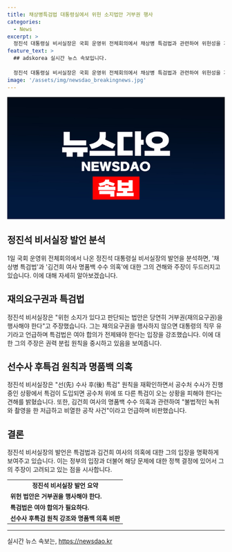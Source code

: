 ```yaml
---
title: 채상병특검법 대통령실에서 위헌 소지법안 거부권 행사
categories:
  - News
excerpt: >
  정진석 대통령실 비서실장은 국회 운영위 전체회의에서 채상병 특검법과 관련하여 위헌성을 지적하며, 특검법은 여야 합의가 필요하다고 강조했다. 또한, 선수사 후특검 원칙을 강조하고 김건희 여사의 명품백 수소 의혹을 비열하고 저급한 공작이라고 비판했다.
feature_text: >
  ## adskorea 실시간 뉴스 속보입니다.

  정진석 대통령실 비서실장은 국회 운영위 전체회의에서 채상병 특검법과 관련하여 위헌성을 지적하며, 특검법은 여야 합의가 필요하다고 강조했다. 또한, 선수사 후특검 원칙을 강조하고 김건희 여사의 명품백 수소 의혹을 비열하고 저급한 공작이라고 비판했다.
image: '/assets/img/newsdao_breakingnews.jpg'
---
```


<p><img src="/assets/img/newsdao_breakingnews.jpg" alt="adskorea 속보" /></p>

<h2 data-ke-size="size26">정진석 비서실장 발언 분석</h2>

<p data-ke-size="size16">1일 국회 운영위 전체회의에서 나온 정진석 대통령실 비서실장의 발언을 분석하면, '채상병 특검법'과 '김건희 여사 명품백 수수 의혹'에 대한 그의 견해와 주장이 두드러지고 있습니다. 이에 대해 자세히 알아보겠습니다.</p>

<h2 data-ke-size="size24">재의요구권과 특검법</h2>

<p data-ke-size="size16">정진석 비서실장은 "위헌 소지가 있다고 판단되는 법안은 당연히 거부권(재의요구권)을 행사해야 한다"고 주장했습니다. 그는 재의요구권을 행사하지 않으면 대통령의 직무 유기라고 언급하며 특검법은 여야 합의가 전제돼야 한다는 입장을 강조했습니다. 이에 대한 그의 주장은 권력 분립 원칙을 중시하고 있음을 보여줍니다.</p>

<h2 data-ke-size="size24">선수사 후특검 원칙과 명품백 의혹</h2>

<p data-ke-size="size16">정진석 비서실장은 "선(先) 수사 후(後) 특검" 원칙을 재확인하면서 공수처 수사가 진행 중인 상황에서 특검이 도입되면 공수처 위에 또 다른 특검이 오는 상황을 피해야 한다는 견해를 밝혔습니다. 또한, 김건희 여사의 명품백 수수 의혹과 관련하여 "불법적인 녹취와 촬영을 한 저급하고 비열한 공작 사건"이라고 언급하며 비판했습니다.</p>

<h2 data-ke-size="size24">결론</h2>

<p data-ke-size="size16">정진석 비서실장의 발언은 특검법과 김건희 여사의 의혹에 대한 그의 입장을 명확하게 보여주고 있습니다. 이는 정부의 입장과 더불어 해당 문제에 대한 정책 결정에 있어서 그의 주장이 고려되고 있는 점을 시사합니다.</p>

<table>
    <tbody>
        <tr>
            <td style="text-align: center; height: 17px;"><b>정진석 비서실장 발언 요약</b></td>
        </tr>
        <tr>
            <td><b>위헌 법안은 거부권을 행사해야 한다.</b></td>
        </tr>
        <tr>
            <td><b>특검법은 여야 합의가 필요하다.</b></td>
        </tr>
        <tr>
            <td><b>선수사 후특검 원칙 강조와 명품백 의혹 비판</b></td>
        </tr>
    </tbody>
</table>

<p><hr></p>
실시간 뉴스 속보는, <a href="https://newsdao.kr" rel="dofollow">https://newsdao.kr</a>


